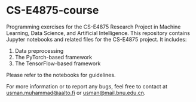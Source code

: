 # CS-E4875-course
Programming exercises for the CS-E4875 Research Project in Machine Learning, Data Science, and Artificial Intelligence.
This repository contains Jupyter notebooks and related files for the CS-E4875 project. It includes:

1. Data preprocessing
2. The PyTorch-based framework
3. The TensorFlow-based framework
   
Please refer to the notebooks for guidelines.

For more information or to report any bugs, feel free to contact at usman.muhammad@aalto.fi or usman@mail.bnu.edu.cn.




